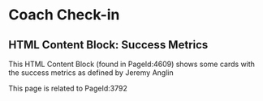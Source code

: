 # Coach Check-in
## HTML Content Block: Success Metrics

This HTML Content Block (found in PageId:4609) shows some cards with the success metrics as defined by Jeremy Anglin

This page is related to PageId:3792